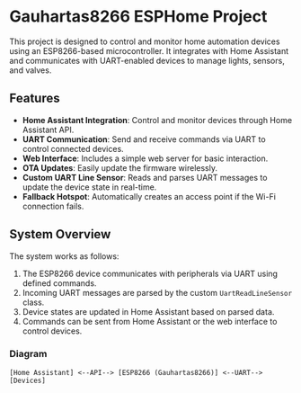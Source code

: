 # Gauhartas8266 ESPHome Project

This project is designed to control and monitor home automation devices using an ESP8266-based microcontroller. It integrates with Home Assistant and communicates with UART-enabled devices to manage lights, sensors, and valves.

## Features

- **Home Assistant Integration**: Control and monitor devices through Home Assistant API.
- **UART Communication**: Send and receive commands via UART to control connected devices.
- **Web Interface**: Includes a simple web server for basic interaction.
- **OTA Updates**: Easily update the firmware wirelessly.
- **Custom UART Line Sensor**: Reads and parses UART messages to update the device state in real-time.
- **Fallback Hotspot**: Automatically creates an access point if the Wi-Fi connection fails.

## System Overview

The system works as follows:
1. The ESP8266 device communicates with peripherals via UART using defined commands.
2. Incoming UART messages are parsed by the custom `UartReadLineSensor` class.
3. Device states are updated in Home Assistant based on parsed data.
4. Commands can be sent from Home Assistant or the web interface to control devices.

### Diagram

```plaintext
[Home Assistant] <--API--> [ESP8266 (Gauhartas8266)] <--UART--> [Devices]
